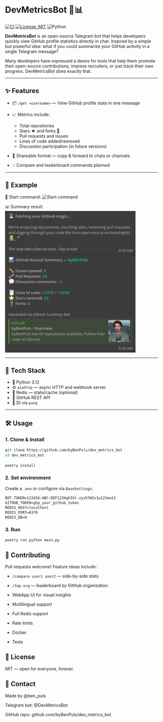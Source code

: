 # DevMetricsBot 🤖📊


[![CI](https://github.com/byBenPuls/dev_metrics_bot/actions/workflows/ci.yml/badge.svg)](https://github.com/byBenPuls/dev_metrics_bot/actions/workflows/ci.yml)
[![License: MIT](https://img.shields.io/badge/License-MIT-blue.svg)](https://opensource.org/licenses/MIT)
![Python](https://img.shields.io/badge/Python-3.12+-blue.svg)


**DevMetricsBot** is an open-source Telegram bot that helps developers quickly view GitHub profile statistics directly in chat.
Inspired by a simple but powerful idea: 
what if you could summarize your GitHub activity in a single Telegram message?

Many developers have expressed a desire for tools that help them promote their open-source contributions,
impress recruiters, or just track their own progress. DevMetricsBot does exactly that.

---

## ✨ Features

- 📦 `/get <username>` — View GitHub profile stats in one message  
- 📈 Metrics include:
  - Total repositories
  - Stars ★ and forks 🍴
  - Pull requests and issues
  - Lines of code added/removed
  - Discussion participation (in future versions)

- 🔗 Shareable format — copy & forward to chats or channels

- 💡 Compare and leaderboard commands planned

---

## 🧪 Example

🧭 Start command:
![Start command](assets/welcome.png)

📊 Summary result:
![GitHub summary](assets/summary.png)

---

## 🔧 Tech Stack

- 🐍 Python 3.12
- ⚙️ `aiohttp` — async HTTP and webhook server
- 🔗 Redis — state/cache (optional)
- 🐙 GitHub REST API
- 🔌 DI via `punq`

---

## 🛠 Usage

### 1. Clone & Install

```bash
git clone https://github.com/byBenPuls/dev_metrics_bot
cd dev_metrics_bot

poetry install
```

### 2. Set environment

Create a `.env` or configure via `BaseSettings`:

```
BOT_TOKEN=123456:ABC-DEF1234ghIkl-zyx57W2v1u123ew11
GITHUB_TOKEN=ghp_your_github_token
REDIS_HOST=localhost
REDIS_PORT=6379
REDIS_DB=0
```


### 3. Run

```
poetry run python main.py
```


## 🧩 Contributing

Pull requests welcome! Feature ideas include:

* `/compare user1 user2` — side-by-side stats

* `/top org` — leaderboard by GitHub organization

* WebApp UI for visual insights

* Multilingual support

* Full Redis support

* Rate limits

* Docker

* Tests


## 📖 License

MIT — open for everyone, forever.

## 💬 Contact

Made by @ben_puls

Telegram bot: @DevMetricsBot

GitHub repo: github.com/byBenPuls/dev_metrics_bot
